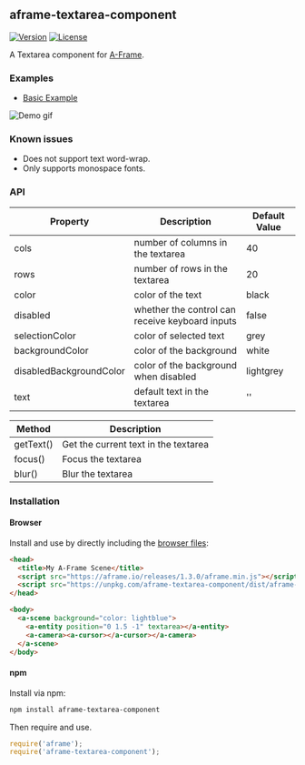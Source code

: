 ## aframe-textarea-component

[![Version](http://img.shields.io/npm/v/aframe-textarea-component.svg?style=flat-square)](https://npmjs.org/package/aframe-textarea-component)
[![License](http://img.shields.io/npm/l/aframe-textarea-component.svg?style=flat-square)](https://npmjs.org/package/aframe-textarea-component)

A Textarea component for [A-Frame](https://aframe.io).

### Examples

- [Basic Example](https://brianpeiris.github.io/aframe-textarea-component/examples/basic/)

![Demo gif](demo.gif)

### Known issues

- Does not support text word-wrap.
- Only supports monospace fonts.

### API

| Property                  | Description                                       | Default Value |
| --------                  | -----------                                       | ------------- |
| cols                      | number of columns in the textarea                 | 40            |
| rows                      | number of rows in the textarea                    | 20            |
| color                     | color of the text                                 | black         |
| disabled                  | whether the control can receive keyboard inputs   | false         |
| selectionColor            | color of selected text                            | grey          |
| backgroundColor           | color of the background                           | white         |
| disabledBackgroundColor   | color of the background when disabled             | lightgrey     |
| text                      | default text in the textarea                      | ''            |

| Method                    | Description                                       |
| --------                  | -----------                                       |
| getText()                 | Get the current text in the textarea              |
| focus()                   | Focus the textarea                                |
| blur()                    | Blur the textarea                                 |

### Installation

#### Browser

Install and use by directly including the [browser files](dist):

```html
<head>
  <title>My A-Frame Scene</title>
  <script src="https://aframe.io/releases/1.3.0/aframe.min.js"></script>
  <script src="https://unpkg.com/aframe-textarea-component/dist/aframe-textarea-component.min.js"></script>
</head>

<body>
  <a-scene background="color: lightblue">
    <a-entity position="0 1.5 -1" textarea></a-entity>
    <a-camera><a-cursor></a-cursor></a-camera>
  </a-scene>
</body>
```

#### npm

Install via npm:

```bash
npm install aframe-textarea-component
```

Then require and use.

```js
require('aframe');
require('aframe-textarea-component');
```
